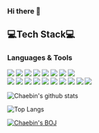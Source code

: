 ### Hi there 👋 

## 💻Tech Stack💻
### Languages & Tools
<img src="https://img.shields.io/badge/Python-3766AB?style=flat-square&logo=Python&logoColor=white"/></a> 
<img src="https://img.shields.io/badge/Java-CC0000?style=flat-square&logo=JAVA&logoColor=white"/></a> 
<img src="https://img.shields.io/badge/Kotlin-EE8412?style=flat-square&logo=Kotlin&logoColor=white"/></a>
<img src="https://img.shields.io/badge/C-6295CB?style=flat-square&logo=C&logoColor=white"/></a>
<img src="https://img.shields.io/badge/JavaScript-F7DF1E?style=flat-square&logo=JavaScript&logoColor=white"/></a>
<img src="https://img.shields.io/badge/HTML5-E44C26?style=flat-square&logo=html5&logoColor=white"/></a>
<img src="https://img.shields.io/badge/CSS3-1573B6?style=flat-square&logo=css3&logoColor=white"/></a>
<img src="https://img.shields.io/badge/React-59D8FB?style=flat-square&logo=React&logoColor=white"/></a>
<br>
<img src="https://img.shields.io/badge/Android-A4C639?style=flat-square&logo=Android&logoColor=white"/></a>
<img src="https://img.shields.io/badge/ROS-3C4D69?style=flat-square&logo=ROS&logoColor=white"/></a>
<img src="https://img.shields.io/badge/MySQL-005E86?style=flat-square&logo=MySQL&logoColor=white"/></a>
<img src="https://img.shields.io/badge/Git-E84E31?style=flat-square&logo=Git&logoColor=white"/></a>
<img src="https://img.shields.io/badge/PyCharm-E84E31?style=flat-square&logo=Pycharm&logoColor=white"/></a>
<img src="https://img.shields.io/badge/AndroidStudio-45A889?style=flat-square&logo=AndroidStudio&logoColor=white"/></a>
<img src="https://img.shields.io/badge/Intellij-2177DA?style=flat-square&logo=Intellij&logoColor=white"/></a>
<img src="https://img.shields.io/badge/Jetbrains Space-AEEB69?style=flat-square&logo=Space&logoColor=white"/></a>
<img src="https://img.shields.io/badge/Windows-14BBE5?style=flat-square&logo=Windows&logoColor=white"/></a>
<img src="https://img.shields.io/badge/Ubuntu-E2511F?style=flat-square&logo=Ubuntu&logoColor=white"/></a>


![Chaebin's github stats](https://github-readme-stats.vercel.app/api?username=Chaebin-Park&show_icons=true)

![Top Langs](https://github-readme-stats.vercel.app/api/top-langs/?username=Chaebin-Park)

[![Chaebin's BOJ](http://mazassumnida.wtf/api/generate_badge?boj=coqls0219)](https://solved.ac/coqls0219)

